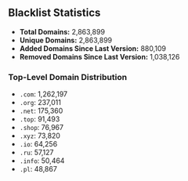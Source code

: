 ## Blacklist Statistics

- **Total Domains:** 2,863,899
- **Unique Domains:** 2,863,899
- **Added Domains Since Last Version:** 880,109
- **Removed Domains Since Last Version:** 1,038,126

### Top-Level Domain Distribution

-  `.com`: 1,262,197
-  `.org`: 237,011
-  `.net`: 175,360
-  `.top`: 91,493
-  `.shop`: 76,967
-  `.xyz`: 73,820
-  `.io`: 64,256
-  `.ru`: 57,127
-  `.info`: 50,464
-  `.pl`: 48,867
